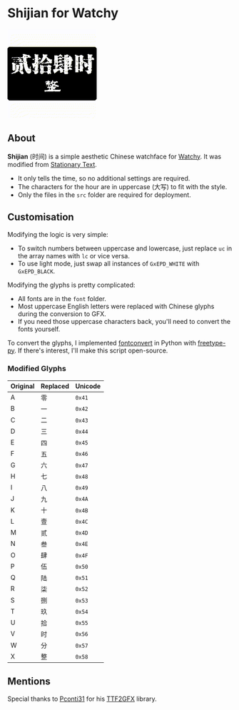 # Shijian for Watchy

![Shijian screenshot](/screenshot/Shijian.gif?raw=true)

## About
**Shijian** (时间) is a simple aesthetic Chinese watchface for [Watchy](https://watchy.sqfmi.com/). It was modified from [Stationary Text](https://github.com/BraininaBowl/Stationary-Text-for-Watchy).

* It only tells the time, so no additional settings are required.
* The characters for the hour are in uppercase (大写) to fit with the style.
* Only the files in the `src` folder are required for deployment.

## Customisation
Modifying the logic is very simple:
* To switch numbers between uppercase and lowercase, just replace `uc` in the array names with `lc` or vice versa.
* To use light mode, just swap all instances of `GxEPD_WHITE` with `GxEPD_BLACK`.

Modifying the glyphs is pretty complicated:
* All fonts are in the `font` folder.
* Most uppercase English letters were replaced with Chinese glyphs during the conversion to GFX.
* If you need those uppercase characters back, you'll need to convert the fonts yourself.

To convert the glyphs, I implemented [fontconvert](https://github.com/adafruit/Adafruit-GFX-Library/tree/master/fontconvert) in Python with [freetype-py](https://pypi.org/project/freetype-py/). If there's interest, I'll make this script open-source.

### Modified Glyphs
| Original | Replaced | Unicode |
| - | - | - |
| A | 零 | `0x41` |
| B | 一 | `0x42` |
| C | 二 | `0x43` |
| D | 三 | `0x44` |
| E | 四 | `0x45` |
| F | 五 | `0x46` |
| G | 六 | `0x47` |
| H | 七 | `0x48` |
| I | 八 | `0x49` |
| J | 九 | `0x4A` |
| K | 十 | `0x4B` |
| L | 壹 | `0x4C` |
| M | 贰 | `0x4D` |
| N | 叁 | `0x4E` |
| O | 肆 | `0x4F` |
| P | 伍 | `0x50` |
| Q | 陆 | `0x51` |
| R | 柒 | `0x52` |
| S | 捌 | `0x53` |
| T | 玖 | `0x54` |
| U | 拾 | `0x55` |
| V | 时 | `0x56` |
| W | 分 | `0x57` |
| X | 整 | `0x58` |

## Mentions
Special thanks to [Pconti31](https://github.com/Pconti31) for his [TTF2GFX](https://github.com/Pconti31/TTF2GFX) library.
